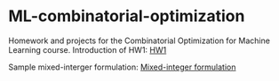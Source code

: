 # ML-combinatorial-optimization
Homework and projects for the Combinatorial Optimization for Machine Learning course. Introduction of HW1:
[HW1](./images/sample_formulation.png)

Sample mixed-interger formulation:
[Mixed-integer formulation](./images/sample_problem.png)
